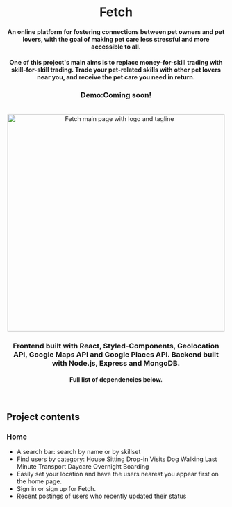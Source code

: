 <h1 align="center"> 
Fetch
</h1>
<div align="center">
<h4 align="center">An online platform for fostering connections between pet owners and pet lovers, with the goal of making pet care less stressful and more accessible to all.</h4>

<h4 align="center">One of this project's main aims is to replace money-for-skill trading with skill-for-skill trading. Trade your pet-related skills with other pet lovers near you, and receive the pet care you need in return.</h4>

<h3 align="center"> <strong>Demo:</strong>Coming soon!</h3>

<br />

 <img align="center" width="500" alt="Fetch main page with logo and tagline" src="https://user-images.githubusercontent.com/90977184/148449068-e6ab76e4-f897-4046-8683-2d47058c76c5.png">
</div>

<h3 align="center">Frontend built with React, Styled-Components, Geolocation API, Google Maps API and Google Places API. Backend built with Node.js, Express and MongoDB.</h3>
<h4 align="center">Full list of dependencies below.</h4>

<br />

## Project contents

### Home

- A search bar: search by name or by skillset
- Find users by category:
  House Sitting
  Drop-in Visits
  Dog Walking
  Last Minute Transport
  Daycare
  Overnight Boarding
- Easily set your location and have the users nearest you appear first on the home page.
- Sign in or sign up for Fetch.
- Recent postings of users who recently updated their status
